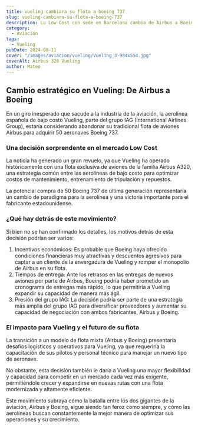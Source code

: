 ```yaml
---
title: vueling cambiara su flota a boeing 737
slug: vueling-cambiara-su-flota-a-boeing-737
description: La Low Cost con sede en Barcelona cambia de Airbus a Boeing
category:
  - Aviación
tags:
  - Vueling
pubDate: 2024-08-11
cover: "/images/aviacion/vueling/Vueling_3-984x554.jpg"
coverAlt: Airbus 320 Vueling
author: Mateo
---
```


## Cambio estratégico en Vueling: De Airbus a Boeing



En un giro inesperado que sacude a la industria de la aviación, la aerolínea española de bajo costo Vueling, parte del grupo IAG (International Airlines Group), estaría considerando abandonar su tradicional flota de aviones Airbus para adquirir 50 aeronaves Boeing 737.

### Una decisión sorprendente en el mercado Low Cost

La noticia ha generado un gran revuelo, ya que Vueling ha operado históricamente con una flota exclusiva de aviones de la familia Airbus A320, una estrategia común entre las aerolíneas de bajo costo para optimizar costos de mantenimiento, entrenamiento de tripulación y repuestos.

La potencial compra de 50 Boeing 737 de última generación representaría un cambio de paradigma para la aerolínea y una victoria importante para el fabricante estadounidense.

### ¿Qué hay detrás de este movimiento?

Si bien no se han confirmado los detalles, los motivos detrás de esta decisión podrían ser varios:

1. Incentivos económicos: Es probable que Boeing haya ofrecido condiciones financieras muy atractivas y descuentos agresivos para captar a un cliente de la envergadura de Vueling y romper el monopolio de Airbus en su flota.
2. Tiempos de entrega: Ante los retrasos en las entregas de nuevos aviones por parte de Airbus, Boeing podría haber prometido un cronograma de entregas más rápido, lo que permitiría a Vueling expandir su capacidad de manera más ágil.
3. Presión del grupo IAG: La decisión podría ser parte de una estrategia más amplia del grupo IAG para diversificar proveedores y aumentar su capacidad de negociación con ambos fabricantes, Airbus y Boeing.

### El impacto para Vueling y el futuro de su flota

La transición a un modelo de flota mixta (Airbus y Boeing) presentaría desafíos logísticos y operativos para Vueling, ya que requeriría la capacitación de sus pilotos y personal técnico para manejar un nuevo tipo de aeronave.

No obstante, esta decisión también le daría a Vueling una mayor flexibilidad y capacidad para competir en un mercado cada vez más exigente, permitiéndole crecer y expandirse en nuevas rutas con una flota modernizada y altamente eficiente.

Este movimiento subraya cómo la batalla entre los dos gigantes de la aviación, Airbus y Boeing, sigue siendo tan feroz como siempre, y cómo las aerolíneas buscan constantemente la mejor manera de optimizar sus operaciones y su crecimiento.

